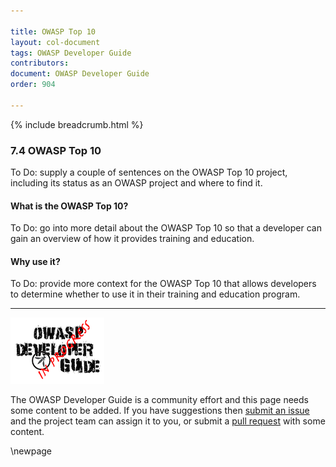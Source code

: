 ```yaml
---

title: OWASP Top 10
layout: col-document
tags: OWASP Developer Guide
contributors:
document: OWASP Developer Guide
order: 904

---
```


{% include breadcrumb.html %}

### 7.4 OWASP Top 10

To Do: supply a couple of sentences on the OWASP Top 10 project,
including its status as an OWASP project and where to find it.

#### What is the OWASP Top 10?

To Do: go into more detail about the OWASP Top 10 so that a developer
can gain an overview of how it provides training and education.

#### Why use it?

To Do: provide more context for the OWASP Top 10 that allows developers to determine
whether to use it in their training and education program.

----

![Developer Guide](../assets/images/dg_wip.png "OWASP Developer Guide")

The OWASP Developer Guide is a community effort and this page needs some content to be added.
If you have suggestions then [submit an issue][issue0904] and the project team can assign it to you,
or submit a [pull request][pr] with some content.

[issue0904]: https://github.com/OWASP/www-project-developer-guide/issues/new?labels=enhancement&template=request.md&title=Update:%2009-training-education/04-top10
[pr]: https://github.com/OWASP/www-project-developer-guide/pulls

\newpage
